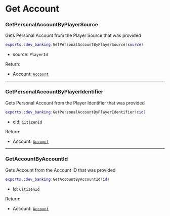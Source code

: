 # Get Account

### GetPersonalAccountByPlayerSource <a href="#getitemcount" id="getitemcount"></a>

Gets Personal Account from the Player Source that was provided

```lua
exports.cdev_banking:GetPersonalAccountByPlayerSource(source)
```

* source: `PlayerId`

Return:

* Account: [`Account`](../types-definitions.md#account)

***

### GetPersonalAccountByPlayerIdentifier <a href="#getitemcount" id="getitemcount"></a>

Gets Personal Account from the Player Identifier that was provided

```lua
exports.cdev_banking:GetPersonalAccountByPlayerIdentifier(cid)
```

* cid: `CitizenId`

Return:

* Account: [`Account`](../types-definitions.md#account)

***

### GetAccountByAccountId <a href="#getitemcount" id="getitemcount"></a>

Gets Account from the Account ID that was provided

```lua
exports.cdev_banking:GetAccountByAccountId(id)
```

* id: `CitizenId`

Return:

* Account: [`Account`](../types-definitions.md#account)
